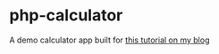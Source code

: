 # php-calculator

A demo calculator app built for [this tutorial on my blog](https://blog.godswillumukoro.com/build-a-calculator-with-php)
